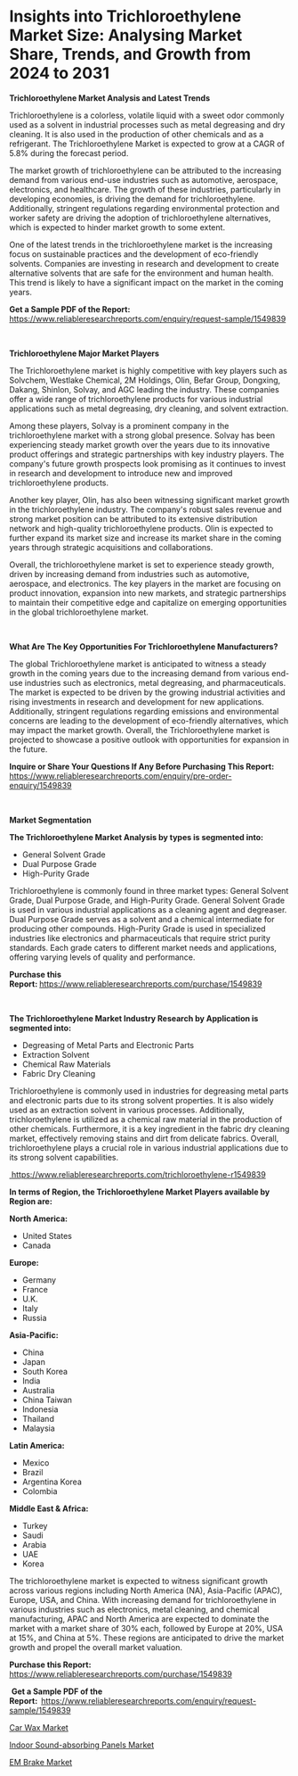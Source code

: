 <p><h1>Insights into Trichloroethylene Market Size: Analysing Market Share, Trends, and Growth from 2024 to 2031</h1></p><p><strong>Trichloroethylene Market Analysis and Latest Trends</strong></p>
<p><p>Trichloroethylene is a colorless, volatile liquid with a sweet odor commonly used as a solvent in industrial processes such as metal degreasing and dry cleaning. It is also used in the production of other chemicals and as a refrigerant. The Trichloroethylene Market is expected to grow at a CAGR of 5.8% during the forecast period. </p><p>The market growth of trichloroethylene can be attributed to the increasing demand from various end-use industries such as automotive, aerospace, electronics, and healthcare. The growth of these industries, particularly in developing economies, is driving the demand for trichloroethylene. Additionally, stringent regulations regarding environmental protection and worker safety are driving the adoption of trichloroethylene alternatives, which is expected to hinder market growth to some extent.</p><p>One of the latest trends in the trichloroethylene market is the increasing focus on sustainable practices and the development of eco-friendly solvents. Companies are investing in research and development to create alternative solvents that are safe for the environment and human health. This trend is likely to have a significant impact on the market in the coming years.</p></p>
<p><strong>Get a Sample PDF of the Report:&nbsp;</strong> <a href="https://www.reliableresearchreports.com/enquiry/request-sample/1549839">https://www.reliableresearchreports.com/enquiry/request-sample/1549839</a></p>
<p>&nbsp;</p>
<p><strong>Trichloroethylene Major Market Players</strong></p>
<p><p>The Trichloroethylene market is highly competitive with key players such as Solvchem, Westlake Chemical, 2M Holdings, Olin, Befar Group, Dongxing, Dakang, Shinlon, Solvay, and AGC leading the industry. These companies offer a wide range of trichloroethylene products for various industrial applications such as metal degreasing, dry cleaning, and solvent extraction.</p><p>Among these players, Solvay is a prominent company in the trichloroethylene market with a strong global presence. Solvay has been experiencing steady market growth over the years due to its innovative product offerings and strategic partnerships with key industry players. The company's future growth prospects look promising as it continues to invest in research and development to introduce new and improved trichloroethylene products.</p><p>Another key player, Olin, has also been witnessing significant market growth in the trichloroethylene industry. The company's robust sales revenue and strong market position can be attributed to its extensive distribution network and high-quality trichloroethylene products. Olin is expected to further expand its market size and increase its market share in the coming years through strategic acquisitions and collaborations.</p><p>Overall, the trichloroethylene market is set to experience steady growth, driven by increasing demand from industries such as automotive, aerospace, and electronics. The key players in the market are focusing on product innovation, expansion into new markets, and strategic partnerships to maintain their competitive edge and capitalize on emerging opportunities in the global trichloroethylene market.</p></p>
<p>&nbsp;</p>
<p><strong>What Are The Key Opportunities For Trichloroethylene Manufacturers?</strong></p>
<p><p>The global Trichloroethylene market is anticipated to witness a steady growth in the coming years due to the increasing demand from various end-use industries such as electronics, metal degreasing, and pharmaceuticals. The market is expected to be driven by the growing industrial activities and rising investments in research and development for new applications. Additionally, stringent regulations regarding emissions and environmental concerns are leading to the development of eco-friendly alternatives, which may impact the market growth. Overall, the Trichloroethylene market is projected to showcase a positive outlook with opportunities for expansion in the future.</p></p>
<p><strong>Inquire or Share Your Questions If Any Before Purchasing This Report:</strong> <a href="https://www.reliableresearchreports.com/enquiry/pre-order-enquiry/1549839">https://www.reliableresearchreports.com/enquiry/pre-order-enquiry/1549839</a></p>
<p>&nbsp;</p>
<p><strong>Market Segmentation</strong></p>
<p><strong>The Trichloroethylene Market Analysis by types is segmented into:</strong></p>
<p><ul><li>General Solvent Grade</li><li>Dual Purpose Grade</li><li>High-Purity Grade</li></ul></p>
<p><p>Trichloroethylene is commonly found in three market types: General Solvent Grade, Dual Purpose Grade, and High-Purity Grade. General Solvent Grade is used in various industrial applications as a cleaning agent and degreaser. Dual Purpose Grade serves as a solvent and a chemical intermediate for producing other compounds. High-Purity Grade is used in specialized industries like electronics and pharmaceuticals that require strict purity standards. Each grade caters to different market needs and applications, offering varying levels of quality and performance.</p></p>
<p><strong>Purchase this Report:&nbsp;</strong><a href="https://www.reliableresearchreports.com/purchase/1549839">https://www.reliableresearchreports.com/purchase/1549839</a></p>
<p>&nbsp;</p>
<p><strong>The Trichloroethylene Market Industry Research by Application is segmented into:</strong></p>
<p><ul><li>Degreasing of Metal Parts and Electronic Parts</li><li>Extraction Solvent</li><li>Chemical Raw Materials</li><li>Fabric Dry Cleaning</li></ul></p>
<p><p>Trichloroethylene is commonly used in industries for degreasing metal parts and electronic parts due to its strong solvent properties. It is also widely used as an extraction solvent in various processes. Additionally, trichloroethylene is utilized as a chemical raw material in the production of other chemicals. Furthermore, it is a key ingredient in the fabric dry cleaning market, effectively removing stains and dirt from delicate fabrics. Overall, trichloroethylene plays a crucial role in various industrial applications due to its strong solvent capabilities.</p></p>
<p><a href="https://www.reliableresearchreports.com/trichloroethylene-r1549839">&nbsp;https://www.reliableresearchreports.com/trichloroethylene-r1549839</a></p>
<p><strong>In terms of Region, the Trichloroethylene Market Players available by Region are:</strong></p>
<p>
    <p> <strong> North America: </strong>
        <ul>
            <li>United States</li>
            <li>Canada</li>
        </ul>
        </p> 
    <p> <strong> Europe: </strong>
        <ul>
            <li>Germany</li>
            <li>France</li>
            <li>U.K.</li>
            <li>Italy</li>
            <li>Russia</li>
        </ul>
        </p> 
    <p> <strong> Asia-Pacific: </strong>
        <ul>
            <li>China</li>
            <li>Japan</li>
            <li>South Korea</li>
            <li>India</li>
            <li>Australia</li>
            <li>China Taiwan</li>
            <li>Indonesia</li>
            <li>Thailand</li>
            <li>Malaysia</li>
        </ul>
        </p> 
    <p> <strong> Latin America: </strong>
        <ul>
            <li>Mexico</li>
            <li>Brazil</li>
            <li>Argentina Korea</li>
            <li>Colombia</li>
        </ul>
        </p> 
    <p> <strong> Middle East & Africa: </strong>
        <ul>
            <li>Turkey</li>
            <li>Saudi</li>
            <li>Arabia</li>
            <li>UAE</li>
            <li>Korea</li>
        </ul>
    </p>
    </p>
<p><p>The trichloroethylene market is expected to witness significant growth across various regions including North America (NA), Asia-Pacific (APAC), Europe, USA, and China. With increasing demand for trichloroethylene in various industries such as electronics, metal cleaning, and chemical manufacturing, APAC and North America are expected to dominate the market with a market share of 30% each, followed by Europe at 20%, USA at 15%, and China at 5%. These regions are anticipated to drive the market growth and propel the overall market valuation.</p></p>
<p><strong>Purchase this Report: </strong><a href="https://www.reliableresearchreports.com/purchase/1549839">https://www.reliableresearchreports.com/purchase/1549839</a></p>
<p>&nbsp;<strong>Get a Sample PDF of the Report:&nbsp;&nbsp;</strong><a href="https://www.reliableresearchreports.com/enquiry/request-sample/1549839">https://www.reliableresearchreports.com/enquiry/request-sample/1549839</a></p>
<p><strong></strong></p>
<p><p><a href="https://medium.com/@cathymaggio15/deep-dive-into-the-car-wax-market-itstrends-market-segmentation-and-competitive-analysis-f719e69f1109">Car Wax Market</a></p><p><a href="https://github.com/seamusocallaghan/Market-Research-Report-List-1/blob/main/indoor-sound-absorbing-panels-market.md">Indoor Sound-absorbing Panels Market</a></p><p><a href="https://medium.com/@bartlakin73/global-em-brake-market-focus-on-product-type-single-face-brake-power-off-brake-particle-3c2694bfe2df">EM Brake Market</a></p></p>